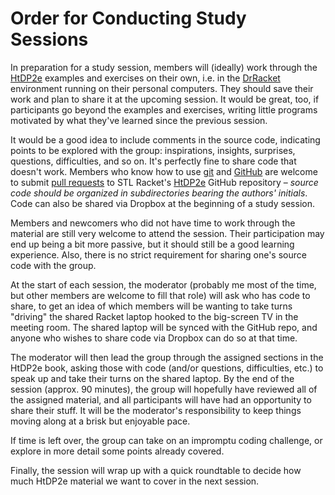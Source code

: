 # Order for Conducting Study Sessions

In preparation for a study session, members will (ideally) work through the [HtDP2e](http://www.ccs.neu.edu/home/matthias/HtDP2e/) examples and exercises on their own, i.e. in the [DrRacket](http://docs.racket-lang.org/drracket/) environment running on their personal computers. They should save their work and plan to share it at the upcoming session. It would be great, too, if participants go beyond the examples and exercises, writing little programs motivated by what they've learned since the previous session.

It would be a good idea to include comments in the source code, indicating points to be explored with the group: inspirations, insights, surprises, questions, difficulties, and so on. It's perfectly fine to share code that doesn't work. Members who know how to use [git](http://git-scm.com/book/en/v2/Getting-Started-About-Version-Control) and [GitHub](https://github.com/stl-racket) are welcome to submit [pull requests](https://help.github.com/articles/using-pull-requests/) to STL Racket's [HtDP2e](https://github.com/stl-racket/HtDP2e) GitHub repository – *source code should be organized in subdirectories bearing the authors' initials*. Code can also be shared via Dropbox at the beginning of a study session.

Members and newcomers who did not have time to work through the material are still very welcome to attend the session. Their participation may end up being a bit more passive, but it should still be a good learning experience. Also, there is no strict requirement for sharing one's source code with the group.

At the start of each session, the moderator (probably me most of the time, but other members are welcome to fill that role) will ask who has code to share, to get an idea of which members will be wanting to take turns "driving" the shared Racket laptop hooked to the big-screen TV in the meeting room. The shared laptop will be synced with the GitHub repo, and anyone who wishes to share code via Dropbox can do so at that time.

The moderator will then lead the group through the assigned sections in the HtDP2e book, asking those with code (and/or questions, difficulties, etc.) to speak up and take their turns on the shared laptop. By the end of the session (approx. 90 minutes), the group will hopefully have reviewed all of the assigned material, and all participants will have had an opportunity to share their stuff. It will be the moderator's responsibility to keep things moving along at a brisk but enjoyable pace.

If time is left over, the group can take on an impromptu coding challenge, or explore in more detail some points already covered.

Finally, the session will wrap up with a quick roundtable to decide how much HtDP2e material we want to cover in the next session.
